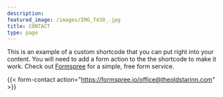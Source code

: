 ```yaml
---
description: 
featured_image: /images/IMG_7430_.jpg
title: CONTACT
type: page
---
```


This is an example of a custom shortcode that you can put right into your content. You will need to add a form action to the the shortcode to make it work. Check out [Formspree](https://formspree.io/) for a simple, free form service. 

{{< form-contact action="https://formspree.io/office@theoldstarinn.com"  >}}
